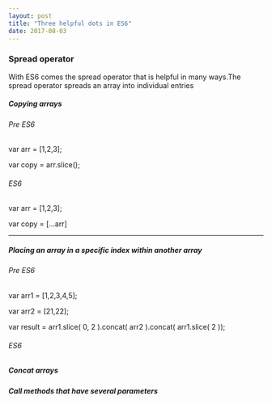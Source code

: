 ```yaml
---
layout: post
title: "Three helpful dots in ES6"
date: 2017-08-03
---
```


<h3> Spread operator </h3>

<p> With ES6 comes the spread operator that is helpful in many ways.The spread operator spreads an array into individual entries  </p>

<h5> Copying arrays </h5>

<h6> Pre ES6 </h6>

<div class="code">

<p>var arr = [1,2,3]; </p>
<p>var copy  = arr.slice();</p>

</div>

<h6> ES6 </h6>

<div class="code">

<p>var arr = [1,2,3]; </p>
<p>var copy  = [...arr]</p>

</div>

<hr>

<h5> Placing an array in a specific index within another array </h5>
<h6> Pre ES6 </h6>

<div class="code">
<p>var arr1 = [1,2,3,4,5];</p>
<p>var arr2 = [21,22];</p>
<p>var result = arr1.slice( 0, 2 ).concat( arr2 ).concat( arr1.slice( 2 ));</p>
</div>

<h6> ES6 </h6>

<div class="code">

</div>

<h5> Concat arrays </h5>


<h5> Call methods that have several parameters </h5>



